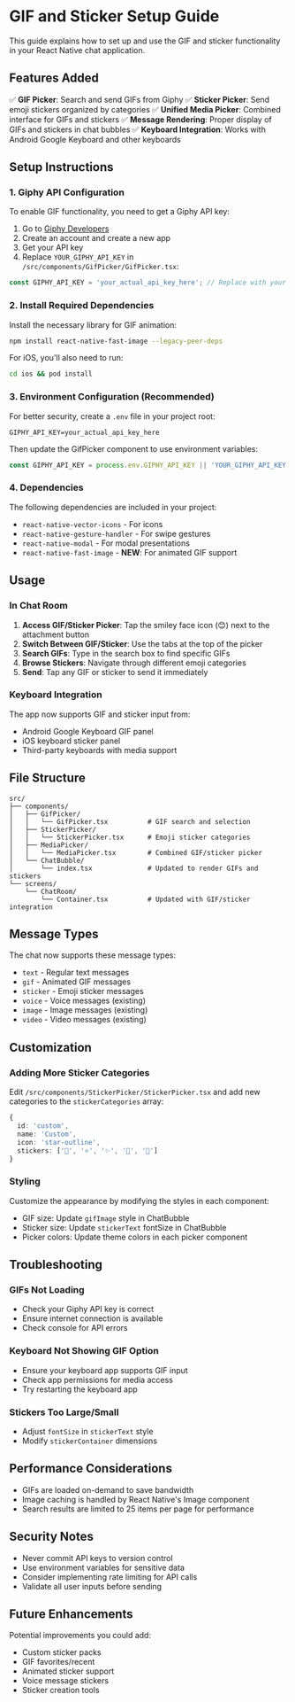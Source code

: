 # GIF and Sticker Setup Guide

This guide explains how to set up and use the GIF and sticker functionality in your React Native chat application.

## Features Added

✅ **GIF Picker**: Search and send GIFs from Giphy
✅ **Sticker Picker**: Send emoji stickers organized by categories
✅ **Unified Media Picker**: Combined interface for GIFs and stickers
✅ **Message Rendering**: Proper display of GIFs and stickers in chat bubbles
✅ **Keyboard Integration**: Works with Android Google Keyboard and other keyboards

## Setup Instructions

### 1. Giphy API Configuration

To enable GIF functionality, you need to get a Giphy API key:

1. Go to [Giphy Developers](https://developers.giphy.com/)
2. Create an account and create a new app
3. Get your API key
4. Replace `YOUR_GIPHY_API_KEY` in `/src/components/GifPicker/GifPicker.tsx`:

```typescript
const GIPHY_API_KEY = 'your_actual_api_key_here'; // Replace with your API key
```

### 2. Install Required Dependencies

Install the necessary library for GIF animation:

```bash
npm install react-native-fast-image --legacy-peer-deps
```

For iOS, you'll also need to run:
```bash
cd ios && pod install
```

### 3. Environment Configuration (Recommended)

For better security, create a `.env` file in your project root:

```env
GIPHY_API_KEY=your_actual_api_key_here
```

Then update the GifPicker component to use environment variables:

```typescript
const GIPHY_API_KEY = process.env.GIPHY_API_KEY || 'YOUR_GIPHY_API_KEY';
```

### 4. Dependencies

The following dependencies are included in your project:
- `react-native-vector-icons` - For icons
- `react-native-gesture-handler` - For swipe gestures
- `react-native-modal` - For modal presentations
- `react-native-fast-image` - **NEW**: For animated GIF support

## Usage

### In Chat Room

1. **Access GIF/Sticker Picker**: Tap the smiley face icon (😊) next to the attachment button
2. **Switch Between GIF/Sticker**: Use the tabs at the top of the picker
3. **Search GIFs**: Type in the search box to find specific GIFs
4. **Browse Stickers**: Navigate through different emoji categories
5. **Send**: Tap any GIF or sticker to send it immediately

### Keyboard Integration

The app now supports GIF and sticker input from:
- Android Google Keyboard GIF panel
- iOS keyboard sticker panel
- Third-party keyboards with media support

## File Structure

```
src/
├── components/
│   ├── GifPicker/
│   │   └── GifPicker.tsx          # GIF search and selection
│   ├── StickerPicker/
│   │   └── StickerPicker.tsx      # Emoji sticker categories
│   ├── MediaPicker/
│   │   └── MediaPicker.tsx        # Combined GIF/sticker picker
│   └── ChatBubble/
│       └── index.tsx              # Updated to render GIFs and stickers
└── screens/
    └── ChatRoom/
        └── Container.tsx          # Updated with GIF/sticker integration
```

## Message Types

The chat now supports these message types:
- `text` - Regular text messages
- `gif` - Animated GIF messages
- `sticker` - Emoji sticker messages
- `voice` - Voice messages (existing)
- `image` - Image messages (existing)
- `video` - Video messages (existing)

## Customization

### Adding More Sticker Categories

Edit `/src/components/StickerPicker/StickerPicker.tsx` and add new categories to the `stickerCategories` array:

```typescript
{
  id: 'custom',
  name: 'Custom',
  icon: 'star-outline',
  stickers: ['🌟', '⭐', '✨', '💫', '🌠']
}
```

### Styling

Customize the appearance by modifying the styles in each component:
- GIF size: Update `gifImage` style in ChatBubble
- Sticker size: Update `stickerText` fontSize in ChatBubble
- Picker colors: Update theme colors in each picker component

## Troubleshooting

### GIFs Not Loading
- Check your Giphy API key is correct
- Ensure internet connection is available
- Check console for API errors

### Keyboard Not Showing GIF Option
- Ensure your keyboard app supports GIF input
- Check app permissions for media access
- Try restarting the keyboard app

### Stickers Too Large/Small
- Adjust `fontSize` in `stickerText` style
- Modify `stickerContainer` dimensions

## Performance Considerations

- GIFs are loaded on-demand to save bandwidth
- Image caching is handled by React Native's Image component
- Search results are limited to 25 items per page for performance

## Security Notes

- Never commit API keys to version control
- Use environment variables for sensitive data
- Consider implementing rate limiting for API calls
- Validate all user inputs before sending

## Future Enhancements

Potential improvements you could add:
- Custom sticker packs
- GIF favorites/recent
- Animated sticker support
- Voice message stickers
- Sticker creation tools
